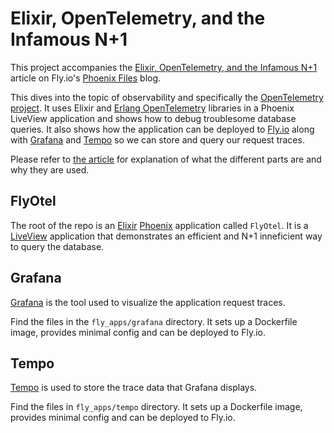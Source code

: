 # Elixir, OpenTelemetry, and the Infamous N+1

This project accompanies the [Elixir, OpenTelemetry, and the Infamous N+1](https://fly.io/phoenix-files/opentelemetry-and-the-infamous-n-plus-1/) article on Fly.io's [Phoenix Files](https://fly.io/phoenix-files/) blog.

This dives into the topic of observability and specifically the [OpenTelemetry project](https://opentelemetry.io/). It uses Elixir and [Erlang OpenTelemetry](https://github.com/open-telemetry/opentelemetry-erlang) libraries in a Phoenix LiveView application and shows how to debug troublesome database queries. It also shows how the application can be deployed to [Fly.io](https://fly.io) along with [Grafana](https://grafana.com/) and
[Tempo](https://grafana.com/oss/tempo/) so we can store and query our request traces.

Please refer to [the article](https://fly.io/phoenix-files/opentelemetry-and-the-infamous-n-plus-1/) for explanation of what the different parts are and why they are used.

## FlyOtel

The root of the repo is an [Elixir](https://elixir-lang.org/) [Phoenix](https://www.phoenixframework.org/) application called `FlyOtel`. It is a [LiveView](https://github.com/phoenixframework/phoenix_live_view/) application that demonstrates an efficient and N+1 inneficient way to query the database. 

## Grafana

[Grafana](https://grafana.com/) is the tool used to visualize the application request traces. 

Find the files in the `fly_apps/grafana` directory. It sets up a Dockerfile image, provides minimal config and can be deployed to Fly.io.

## Tempo

[Tempo](https://grafana.com/oss/tempo/) is used to store the trace data that Grafana displays.

Find the files in `fly_apps/tempo` directory. It sets up a Dockerfile image, provides minimal config and can be deployed to Fly.io.
